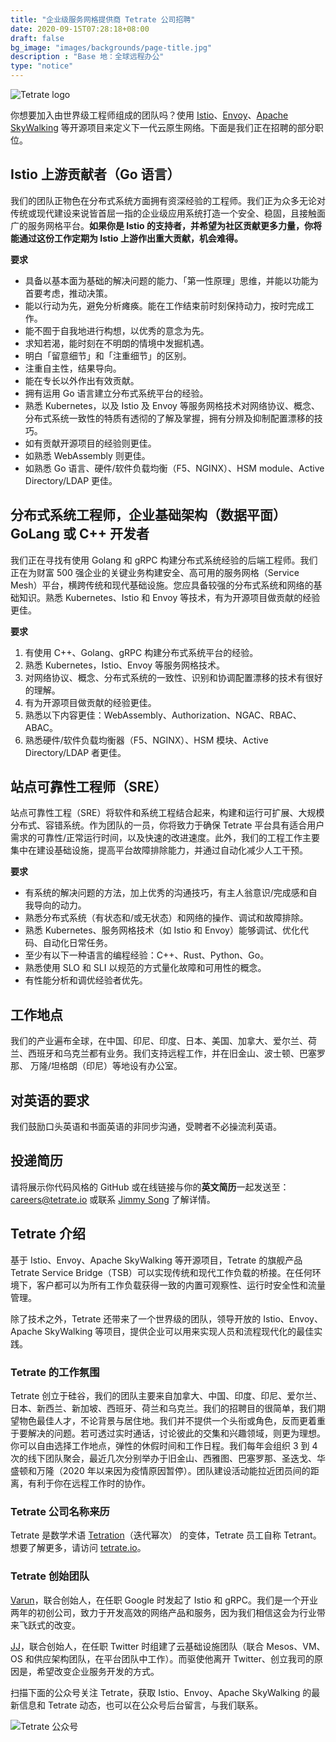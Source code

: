 ```yaml
---
title: "企业级服务网格提供商 Tetrate 公司招聘"
date: 2020-09-15T07:28:18+08:00
draft: false
bg_image: "images/backgrounds/page-title.jpg"
description : "Base 地：全球远程办公"
type: "notice"
---
```


![Tetrate logo](https://tva1.sinaimg.cn/large/0081Kckwly1gk5c40l07ej30r009t746.jpg)

你想要加入由世界级工程师组成的团队吗？使用 [Istio](https://istio.io)、[Envoy](https://envoyproxy.io)、[Apache SkyWalking](https://skywalking.apache.org/) 等开源项目来定义下一代云原生网络。下面是我们正在招聘的部分职位。

## Istio 上游贡献者（Go 语言）

我们的团队正物色在分布式系统方面拥有资深经验的工程师。我们正为众多无论对传统或现代建设来说皆首屈一指的企业级应用系统打造一个安全、稳固，且接触面广的服务网格平台。**如果你是 Istio 的支持者，并希望为社区贡献更多力量，你将能通过这份工作定期为 Istio 上游作出重大贡献，机会难得。**

**要求**

- 具备以基本面为基础的解决问题的能力、「第一性原理」思维，并能以功能为首要考虑，推动决策。
- 能以行动为先，避免分析瘫痪。能在工作结束前时刻保持动力，按时完成工作。
- 能不囿于自我地进行构想，以优秀的意念为先。
- 求知若渴，能时刻在不明朗的情境中发掘机遇。
- 明白「留意细节」和「注重细节」的区别。
- 注重自主性，结果导向。
- 能在专长以外作出有效贡献。
- 拥有运用 Go 语言建立分布式系统平台的经验。
- 熟悉 Kubernetes，以及 Istio 及 Envoy 等服务网格技术对网络协议、概念、分布式系统一致性的特质有透彻的了解及掌握，拥有分辨及抑制配置漂移的技巧。
- 如有贡献开源项目的经验则更佳。
- 如熟悉 WebAssembly 则更佳。
- 如熟悉 Go 语言、硬件/软件负载均衡（F5、NGINX）、HSM module、Active Directory/LDAP 更佳。

## 分布式系统工程师，企业基础架构（数据平面）GoLang 或 C++ 开发者

我们正在寻找有使用 Golang 和 gRPC 构建分布式系统经验的后端工程师。我们正在为财富 500 强企业的关键业务构建安全、高可用的服务网格（Service Mesh）平台，横跨传统和现代基础设施。您应具备较强的分布式系统和网络的基础知识。熟悉 Kubernetes、Istio 和 Envoy 等技术，有为开源项目做贡献的经验更佳。

**要求**

1. 有使用 C++、Golang、gRPC 构建分布式系统平台的经验。
2. 熟悉 Kubernetes，Istio、Envoy 等服务网格技术。
3. 对网络协议、概念、分布式系统的一致性、识别和协调配置漂移的技术有很好的理解。
4. 有为开源项目做贡献的经验更佳。
5. 熟悉以下内容更佳：WebAssembly、Authorization、NGAC、RBAC、ABAC。
6. 熟悉硬件/软件负载均衡器（F5、NGINX）、HSM 模块、Active Directory/LDAP 者更佳。

## 站点可靠性工程师（SRE）

站点可靠性工程（SRE）将软件和系统工程结合起来，构建和运行可扩展、大规模分布式、容错系统。作为团队的一员，你将致力于确保 Tetrate 平台具有适合用户需求的可靠性/正常运行时间，以及快速的改进速度。此外，我们的工程工作主要集中在建设基础设施，提高平台故障排除能力，并通过自动化减少人工干预。

**要求**

- 有系统的解决问题的方法，加上优秀的沟通技巧，有主人翁意识/完成感和自我导向的动力。
- 熟悉分布式系统（有状态和/或无状态）和网络的操作、调试和故障排除。
- 熟悉 Kubernetes、服务网格技术（如 Istio 和 Envoy）能够调试、优化代码、自动化日常任务。
- 至少有以下一种语言的编程经验：C++、Rust、Python、Go。
- 熟悉使用 SLO 和 SLI 以规范的方式量化故障和可用性的概念。
- 有性能分析和调优经验者优先。

## 工作地点

我们的产业遍布全球，在中国、印尼、印度、日本、美国、加拿大、爱尔兰、荷兰、西班牙和乌克兰都有业务。我们支持远程工作，并在旧金山、波士顿、巴塞罗那、 万隆/坦格朗（印尼）等地设有办公室。

## 对英语的要求

我们鼓励口头英语和书面英语的非同步沟通，受聘者不必操流利英语。

## 投递简历

请将展示你代码风格的 GitHub 或在线链接与你的**英文简历**一起发送至：[careers@tetrate.io](mailto:careers@tetrate.io) 或联系 [Jimmy Song](https://jimmysong.io/contact) 了解详情。

## Tetrate 介绍

基于 Istio、Envoy、Apache SkyWalking 等开源项目，Tetrate 的旗舰产品Tetrate Service Bridge（TSB）可以实现传统和现代工作负载的桥接。在任何环境下，客户都可以为所有工作负载获得一致的内置可观察性、运行时安全性和流量管理。

除了技术之外，Tetrate 还带来了一个世界级的团队，领导开放的 Istio、Envoy、Apache SkyWalking 等项目，提供企业可以用来实现人员和流程现代化的最佳实践。

### Tetrate 的工作氛围

Tetrate 创立于硅谷，我们的团队主要来自加拿大、中国、印度、印尼、爱尔兰、日本、新西兰、新加坡、西班牙、荷兰和乌克兰。我们的招聘目的很简单，我们期望物色最佳人才，不论背景与居住地。我们并不提供一个头衔或角色，反而更着重于要解决的问题。若可透过实时通话，讨论彼此的交集和兴趣领域，则更为理想。你可以自由选择工作地点，弹性的休假时间和工作日程。我们每年会组织 3 到 4 次的线下团队聚会，最近几次分别举办于旧金山、西雅图、巴塞罗那、圣迭戈、华盛顿和万隆（2020 年以来因为疫情原因暂停）。团队建设活动能拉近团员间的距离，有利于你在远程工作时的协作。

### Tetrate 公司名称来历

Tetrate 是数学术语 [Tetration](https://en.wikipedia.org/wiki/Tetration)（迭代幂次） 的变体，Tetrate 员工自称 Tetrant。想要了解更多，请访问 [tetrate.io](https://tetrate.io)。

### Tetrate 创始团队

[Varun](https://loxo.co/email_tracking/click?id=9840111&url=https%3A%2F%2Fwww.linkedin.com%2Fin%2Fvaruntalwar%2F)，联合创始人，在任职 Google 时发起了 Istio 和 gRPC。我们是一个开业两年的初创公司，致力于开发高效的网络产品和服务，因为我们相信这会为行业带来飞跃式的改变。

[JJ](https://loxo.co/email_tracking/click?id=9840111&url=https%3A%2F%2Fwww.linkedin.com%2Fin%2Fpragashjj%2F)，联合创始人，在任职 Twitter 时组建了云基础设施团队（联合 Mesos、VM、OS 和供应架构团队，在平台团队中工作）。而驱使他离开 Twitter、创立我司的原因是，希望改变企业服务开发的方式。

扫描下面的公众号关注 Tetrate，获取 Istio、Envoy、Apache SkyWalking 的最新信息和 Tetrate 动态，也可以在公众号后台留言，与我们联系。

![Tetrate 公众号](https://tva1.sinaimg.cn/large/0081Kckwly1gk5c4ja4pdj30b40b474o.jpg)